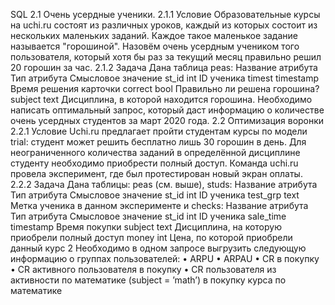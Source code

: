 SQL
2.1 Очень усердные ученики.
2.1.1 Условие
Образовательные курсы на uchi.ru состоят из различных уроков, каждый из которых состоит
из нескольких маленьких заданий. Каждое такое маленькое задание называется "горошиной".
Назовём очень усердным учеником того пользователя, который хотя бы раз за текущий месяц
правильно решил 20 горошин за час.
2.1.2 Задача
Дана таблица peas:
Название атрибута Тип атрибута Смысловое значение
st_id int ID ученика
timest timestamp Время решения карточки
correct bool Правильно ли решена горошина?
subject text Дисциплина, в которой находится горошина.
Необходимо написать оптимальный запрос, который даст информацию о количестве очень
усердных студентов за март 2020 года.
2.2 Оптимизация воронки
2.2.1 Условие
Uchi.ru предлагает пройти студентам курсы по модели trial: студент может решить бесплатно
лишь 30 горошин в день. Для неограниченного количества заданий в определённой дисциплине
студенту необходимо приобрести полный доступ. Команда uchi.ru провела эксперимент, где был
протестирован новый экран оплаты.
2.2.2 Задача
Дана таблицы: peas (см. выше), studs:
Название атрибута Тип атрибута Смысловое значение
st_id int ID ученика
test_grp text Метка ученика в данном эксперименте
и checks:
Название атрибута Тип атрибута Смысловое значение
st_id int ID ученика
sale_time timestamp Время покупки
subject text Дисциплина, на которую приобрели полный доступ
money int Цена, по которой приобрели данный курс
2
Необходимо в одном запросе выгрузить следующую информацию о группах пользователей:
• ARPU
• ARPAU
• CR в покупку
• СR активного пользователя в покупку
• CR пользователя из активности по математике (subject = ’math’) в покупку курса по математике
